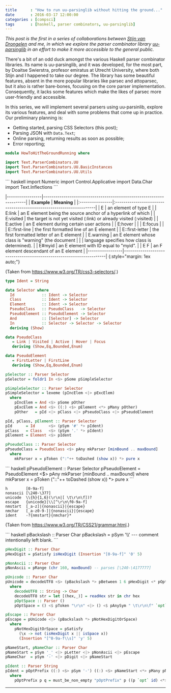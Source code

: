 ```yaml
---
title      : "How to run uu-parsinglib without hitting the ground..."
date       : 2016-03-17 12:00:00
categories : [compsci]
tags       : [haskell, parser combinators, uu-parsinglib]
---
```


*This post is the first in a series of collaborations between
[Stijn van Drongelen][Rhymoid] and me, in which we explore the parser
combinator library [uu-parsinglib][uu-parsinglib] in an effort to make
it more accessible to the general public.*

There's a bit of an odd duck amongst the various Haskell parser
combinator libraries. Its name is uu-parsinglib, and it was developed,
for the most part, by Doaitse Swierstra, profesor emiratus at Utrecht
University, where both Stijn and I happened to take our degree.
The library has some beautiful features, absent in the more popular
libraries like parsec and attoparsec, but it also is rather
bare-bones, focusing on the core parser implementation. Consequently,
it lacks some features which make the likes of parsec more
user-friendly and accessible.

In this series, we will implement several parsers using uu-parsinlib,
explore its various features, and deal with some problems that come up
in practice. Our preliminary planning is:

  - Getting started, parsing CSS Selectors (this post);
  - Parsing JSON with `Data.Text`;
  - Online parsing, returning results as soon as possible;
  - Error reporting;



``` haskell
module HowToHitTheGroundRunning where

import Text.ParserCombinators.UU
import Text.ParserCombinators.UU.BasicInstances
import Text.ParserCombinators.UU.Utils
```

<div class="hidden">
``` haskell
import Numeric
import Control.Applicative
import Data.Char
import Text.Inflections
```
</div>

|-----------------|---------------------------------------------------------------------|
| **Example**     | **Meaning**                                                         |
|:----------------|:--------------------------------------------------------------------|
| E               | an element of type E                                                |
| E:link          | an E element being the source anchor of a hyperlink of which        |
| E:visited       | the target is not yet visited (:link) or already visited (:visited) |
| E:active        | an E element during certain user actions                            |
| E:hover         |                                                                     |
| E:focus         |                                                                     |
| E::first-line   | the first formatted line of an E element                            |
| E::first-letter | the first formatted letter of an E element                          |
| E.warning       | an E element whose class is "warning" (the document                 |
|                 | language specifies how class is determined).                        |
| E#myid          | an E element with ID equal to "myid".                               |
| E F             | an F element descendant of an E element                             |
|-----------------|---------------------------------------------------------------------|
{:style="margin: 1ex auto;"}

(Taken from <https://www.w3.org/TR/css3-selectors/>.)

``` haskell
type Ident = String

data Selector where
  Id            :: Ident -> Selector
  Class         :: Ident -> Selector
  Element       :: Ident -> Selector
  PseudoClass   :: PseudoClass   -> Selector
  PseudoElement :: PseudoElement -> Selector
  And           :: [Selector] -> Selector
  In            :: Selector -> Selector -> Selector
  deriving (Show)

data PseudoClass
   = Link | Visited | Active | Hover | Focus
   deriving (Show,Eq,Bounded,Enum)

data PseudoElement
   = FirstLetter | FirstLine
   deriving (Show,Eq,Bounded,Enum)
```

``` haskell
pSelector :: Parser Selector
pSelector = foldr1 In <$> pSome pSimpleSelector
```

``` haskell
pSimpleSelector :: Parser Selector
pSimpleSelector = lexeme (pIncElem <|> pExcElem)
  where
    pIncElem = And <$> pSome pOther
    pExcElem = And <$> ((:) <$> pElement <*> pMany pOther)
    pOther   = pId <|> pClass <|> pPseudoClass <|> pPseudoElement
```

``` haskell
pId, pClass, pElement :: Parser Selector
pId      = Id      <$> (pSym '#' *> pIdent)
pClass   = Class   <$> (pSym '.' *> pIdent)
pElement = Element <$> pIdent
```

``` haskell
pPseudoClass :: Parser Selector
pPseudoClass = PseudoClass <$> pAny mkParser [minBound .. maxBound]
  where
    mkParser x = pToken (":"++ toDashed (show x)) *> pure x
```

<div class="hidden">
``` haskell
pPseudoElement :: Parser Selector
pPseudoElement = PseudoElement <$> pAny mkParser [minBound .. maxBound]
  where
    mkParser x = pToken ("::"++ toDashed (show x)) *> pure x
```
</div>

    h        [0-9a-f]
    nonascii [\240-\377]
    unicode  \\{h}{1,6}(\r\n|[ \t\r\n\f])?
    escape   {unicode}|\\[^\r\n\f0-9a-f]
    nmstart  [_a-z]|{nonascii}|{escape}
    nmchar   [_a-z0-9-]|{nonascii}|{escape}
    ident    -?{nmstart}{nmchar}*

(Taken from <https://www.w3.org/TR/CSS21/grammar.html>.)

<div class="hidden">
``` haskell
pBackslash :: Parser Char
pBackslash = pSym '\\' --- comment intentionally left blank.
```
</div>

``` haskell
pHexDigit :: Parser Char
pHexDigit = pSatisfy isHexDigit (Insertion "[0-9a-f]" '0' 5)

pNonAscii :: Parser Char
pNonAscii = pRange (chr 160, maxBound) -- parses [\240-\4177777]
```

``` haskell
pUnicode :: Parser Char
pUnicode = decodeUTF8 <$> (pBackslash *> pBetween 1 6 pHexDigit <* pOptSpace)
  where
    decodeUTF8 :: String -> Char
    decodeUTF8 str = let [(hex,_)] = readHex str in chr hex
    pOptSpace :: Parser ()
    pOptSpace = () <$ pToken "\r\n" <|> () <$ pAnySym " \t\r\n\f" `opt` ()
```

``` haskell
pEscape :: Parser Char
pEscape = pUnicode <|> (pBackslash *> pNotHexDigitOrSpace)
  where
    pNotHexDigitOrSpace = pSatisfy
      (\x -> not (isHexDigit x || isSpace x))
      (Insertion "[^0-9a-f\\s]" 'y' 5)
```

``` haskell
pNameStart, pNameChar :: Parser Char
pNameStart = pSym '_' <|> pLetter <|> pNonAscii <|> pEscape
pNameChar  = pSym '-' <|> pDigit <|> pNameStart

pIdent :: Parser String
pIdent = pOptPrefix ((:) <$> pSym '-') ((:) <$> pNameStart <*> pMany pNameChar)
  where
    pOptPrefix p q = must_be_non_empty "pOptPrefix" p ((p `opt` id) <*> q)
```

---

[Rhymoid]: https://github.com/rhymoid
[uu-parsinglib]: https://hackage.haskell.org/package/uu-parsinglib
